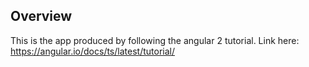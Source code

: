 ## Overview
This is the app produced by following the angular 2 tutorial. Link here: https://angular.io/docs/ts/latest/tutorial/